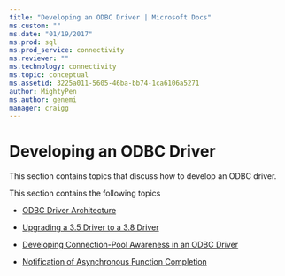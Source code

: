 ```yaml
---
title: "Developing an ODBC Driver | Microsoft Docs"
ms.custom: ""
ms.date: "01/19/2017"
ms.prod: sql
ms.prod_service: connectivity
ms.reviewer: ""
ms.technology: connectivity
ms.topic: conceptual
ms.assetid: 3225a011-5605-46ba-bb74-1ca6106a5271
author: MightyPen
ms.author: genemi
manager: craigg
---
```

# Developing an ODBC Driver
This section contains topics that discuss how to develop an ODBC driver.  
  
 This section contains the following topics  
  
-   [ODBC Driver Architecture](../../../odbc/reference/develop-driver/odbc-driver-architecture.md)  
  
-   [Upgrading a 3.5 Driver to a 3.8 Driver](../../../odbc/reference/develop-driver/upgrading-a-3-5-driver-to-a-3-8-driver.md)  
  
-   [Developing Connection-Pool Awareness in an ODBC Driver](../../../odbc/reference/develop-driver/developing-connection-pool-awareness-in-an-odbc-driver.md)  
  
-   [Notification of Asynchronous Function Completion](../../../odbc/reference/develop-driver/notification-of-asynchronous-function-completion.md)
